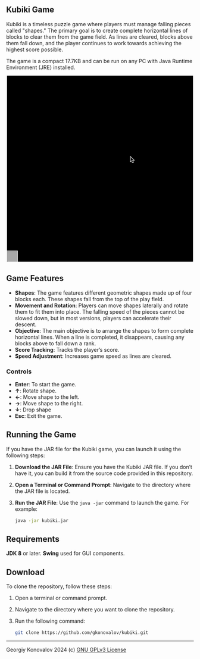 ## Kubiki Game

Kubiki is a timeless puzzle game where players must manage falling pieces called "shapes." The primary goal is to create complete horizontal lines of blocks to clear them from the game field. As lines are cleared, blocks above them fall down, and the player continues to work towards achieving the highest score possible.

The game is a compact 17.7KB and can be run on any PC with Java Runtime Environment (JRE) installed.

<p align="center">
  <img src="https://raw.githubusercontent.com/gkonovalov/kubiki/master/gameplay.gif" />
</p>

## Game Features
- **Shapes**: The game features different geometric shapes made up of four blocks each. These shapes fall from the top of the play field.
- **Movement and Rotation**: Players can move shapes laterally and rotate them to fit them into place. The falling speed of the pieces cannot be slowed down, but in most versions, players can accelerate their descent.
- **Objective**: The main objective is to arrange the shapes to form complete horizontal lines. When a line is completed, it disappears, causing any blocks above to fall down a rank.
- **Score Tracking**: Tracks the player’s score.
- **Speed Adjustment**: Increases game speed as lines are cleared.

### Controls
- **Enter**: To start the game.
- **↑**: Rotate shape.
- **←**: Move shape to the left.
- **→**: Move shape to the right.
- **↓**: Drop shape
- **Esc**: Exit the game.

## Running the Game
If you have the JAR file for the Kubiki game, you can launch it using the following steps:

1. **Download the JAR File**: Ensure you have the Kubiki JAR file. If you don’t have it, you can build it from the source code provided in this repository.
2. **Open a Terminal or Command Prompt**: Navigate to the directory where the JAR file is located.
3. **Run the JAR File**: Use the `java -jar` command to launch the game. For example:

   ```bash
   java -jar kubiki.jar

## Requirements
**JDK 8** or later.
**Swing** used for GUI components.

## Download
To clone the repository, follow these steps:

1. Open a terminal or command prompt.
2. Navigate to the directory where you want to clone the repository.
3. Run the following command:

   ```bash
   git clone https://github.com/gkonovalov/kubiki.git

------------
Georgiy Konovalov 2024 (c) [GNU GPLv3 License](https://opensource.org/license/gpl-3-0)